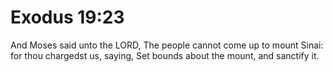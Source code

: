 # Exodus 19:23

And Moses said unto the LORD, The people cannot come up to mount Sinai: for thou chargedst us, saying, Set bounds about the mount, and sanctify it.